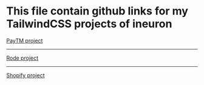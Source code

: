 # This file contain github links for my TailwindCSS projects of ineuron

[PayTM project](https://github.com/ChetanDighole/PayTM-clone)
***
[Rode project](https://github.com/ChetanDighole/rode.com-clone)
***
[Shopify project](https://github.com/ChetanDighole/shopify.com-clone)